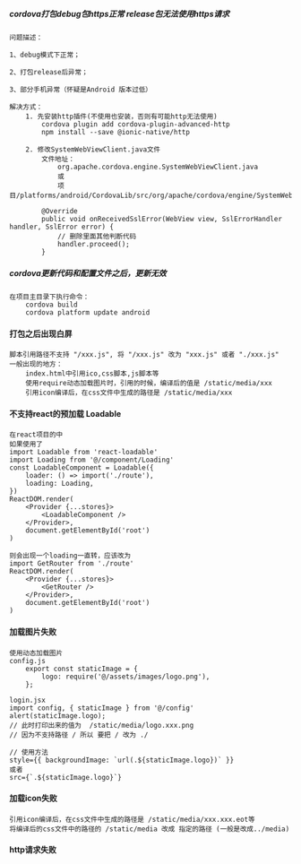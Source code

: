 #####	cordova打包debug包https正常 release包无法使用https请求 
    问题描述：

	1、debug模式下正常；

	2、打包release后异常；

	3、部分手机异常（怀疑是Android 版本过低）
	
	解决方式：
		1. 先安装http插件(不使用也安装，否则有可能http无法使用)
			cordova plugin add cordova-plugin-advanced-http
			npm install --save @ionic-native/http
		
		2. 修改SystemWebViewClient.java文件
			文件地址：
				org.apache.cordova.engine.SystemWebViewClient.java
				或
				项目/platforms/android/CordovaLib/src/org/apache/cordova/engine/SystemWebViewClient.java
			
			@Override
			public void onReceivedSslError(WebView view, SslErrorHandler handler, SslError error) {
				// 删除里面其他判断代码
				handler.proceed();
			}
			
##### cordova更新代码和配置文件之后，更新无效
	在项目主目录下执行命令：
		cordova build
		cordova platform update android
		
#### 打包之后出现白屏
	脚本引用路径不支持 "/xxx.js", 将 "/xxx.js" 改为 "xxx.js" 或者 "./xxx.js"
	一般出现的地方：
		index.html中引用ico,css脚本,js脚本等
		使用require动态加载图片时，引用的时候，编译后的值是 /static/media/xxx
		引用icon编译后，在css文件中生成的路径是 /static/media/xxx
	
#### 不支持react的预加载 Loadable
	在react项目的中
	如果使用了 
	import Loadable from 'react-loadable'
	import Loading from '@/component/Loading'
	const LoadableComponent = Loadable({
		loader: () => import('./route'),
		loading: Loading,
	})
	ReactDOM.render(
		<Provider {...stores}>
			<LoadableComponent />
		</Provider>, 
		document.getElementById('root')
	)
	
	则会出现一个loading一直转，应该改为
	import GetRouter from './route'
	ReactDOM.render(
		<Provider {...stores}>
			<GetRouter />
		</Provider>, 
		document.getElementById('root')
	)

#### 加载图片失败
	使用动态加载图片
	config.js
		export const staticImage = {
			logo: require('@/assets/images/logo.png'),
		};
		
	login.jsx
	import config, { staticImage } from '@/config'
	alert(staticImage.logo); 
	// 此时打印出来的值为  /static/media/logo.xxx.png
	// 因为不支持路径 / 所以 要把 / 改为 ./
	
	// 使用方法
	style={{ backgroundImage: `url(.${staticImage.logo})` }}   
	或者
	src={`.${staticImage.logo}`}
     
    
#### 加载icon失败
	引用icon编译后，在css文件中生成的路径是 /static/media/xxx.xxx.eot等
	将编译后的css文件中的路径的 /static/media 改成 指定的路径 (一般是改成../media)
    
#### http请求失败
	
    
    
    
    
    
    
    
    
    
    
    
    
    
    
        
            
        
